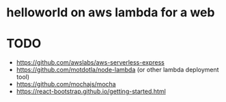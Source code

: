 # helloworld on aws lambda for a web

# TODO
- https://github.com/awslabs/aws-serverless-express
- https://github.com/motdotla/node-lambda (or other lambda deployment tool)
- https://github.com/mochajs/mocha
- https://react-bootstrap.github.io/getting-started.html

